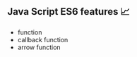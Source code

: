 ## Java Script ES6 features :chart_with_upwards_trend:

* function
* callback function
* arrow function
